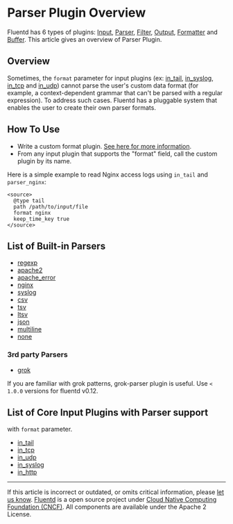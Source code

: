 Parser Plugin Overview
======================

Fluentd has 6 types of plugins: [Input](input-plugin-overview),
[Parser](parser-plugin-overview), [Filter](filter-plugin-overview),
[Output](output-plugin-overview), [Formatter](formatter-plugin-overview)
and [Buffer](buffer-plugin-overview). This article gives an overview of
Parser Plugin.


Overview
--------

Sometimes, the `format` parameter for input plugins (ex:
[in\_tail](in_tail), [in\_syslog](in_syslog), [in\_tcp](in_tcp) and
[in\_udp](in_udp)) cannot parse the user's custom data format (for
example, a context-dependent grammar that can't be parsed with a regular
expression). To address such cases. Fluentd has a pluggable system that
enables the user to create their own parser formats.

How To Use
----------

-   Write a custom format plugin. [See here for more
    information](plugin-development#parser-plugins).
-   From any input plugin that supports the "format" field, call the
    custom plugin by its name.

Here is a simple example to read Nginx access logs using `in_tail` and
`parser_nginx`:

``` {.CodeRay}
<source>
  @type tail
  path /path/to/input/file
  format nginx
  keep_time_key true
</source>
```

List of Built-in Parsers
------------------------

-   [regexp](parser_regexp)
-   [apache2](parser_apache2)
-   [apache\_error](parser_apache_error)
-   [nginx](parser_nginx)
-   [syslog](parser_syslog)
-   [csv](parser_csv)
-   [tsv](parser_tsv)
-   [ltsv](parser_ltsv)
-   [json](parser_json)
-   [multiline](parser_multiline)
-   [none](parser_none)

### 3rd party Parsers

-   [grok](https://github.com/fluent/fluent-plugin-grok-parser)

If you are familiar with grok patterns, grok-parser plugin is useful.
Use `< 1.0.0` versions for fluentd v0.12.

List of Core Input Plugins with Parser support
----------------------------------------------

with `format` parameter.

-   [in\_tail](in_tail)
-   [in\_tcp](in_tcp)
-   [in\_udp](in_udp)
-   [in\_syslog](in_syslog)
-   [in\_http](in_http)


------------------------------------------------------------------------

If this article is incorrect or outdated, or omits critical information,
please [let us know](https://github.com/fluent/fluentd-docs/issues?state=open).
[Fluentd](http://www.fluentd.org/) is a open source project under [Cloud
Native Computing Foundation (CNCF)](https://cncf.io/). All components
are available under the Apache 2 License.
